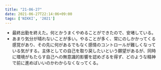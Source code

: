 ```yaml
---
title: "21-06-27"
date: 2021-06-27T22:14:06+09:00
tags: ['NIKKI', '2021']
---
```

- 最終出勤を終えた。何とかうまくやめることができたので、安堵している。
- あまり気分が晴れないことが多い。やることが多く、常にのしかかってくる感覚があり、その先に何があるでもなく感情のコントロールが難しくなっている気がする。主体としての自己を取り戻したいという願望があるが、同時に環境がもたらす自己への無意識的影響を認めざるを得ず、どのような精神で前に進めばいいのかわからなくなってくる。

